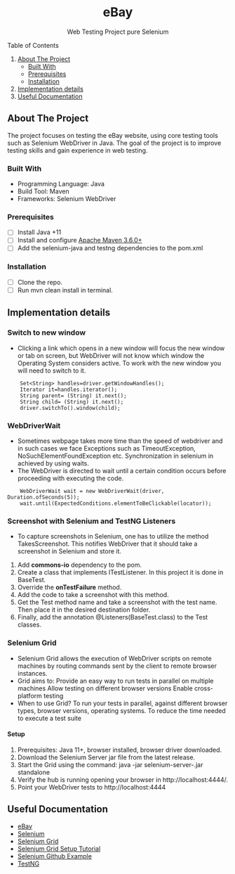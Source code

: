 <!-- PROJECT LOGO -->
<div align="center">
  <h1 align="center">eBay</h1>
  <p align="center">Web Testing Project pure Selenium</p>
</div>

<!-- TABLE OF CONTENTS -->
  <summary>Table of Contents</summary>
  <ol>
    <li>
      <a href="#about-the-project">About The Project</a>
      <ul>
        <li><a href="#built-with">Built With</a></li>
        <li><a href="#prerequisites">Prerequisites</a></li>
        <li><a href="#installation">Installation</a></li>
      </ul>
    </li>
   <li><a href="#implementation-details">Implementation details</a></li>
   <li><a href="#useful-documentation">Useful Documentation</a></li>
  </ol>

<!-- ABOUT THE PROJECT -->
## About The Project

The project focuses on testing the eBay website, using core testing tools such as Selenium WebDriver in Java. The goal of the project is to improve testing skills and gain experience in web testing.

### Built With

* Programming Language: Java
* Build Tool: Maven
* Frameworks: Selenium WebDriver

### Prerequisites

- [ ] Install Java +11
- [ ] Install and configure [Apache Maven 3.6.0+](http://maven.apache.org/)
- [ ] Add the selenium-java and testng dependencies to the pom.xml

### Installation

- [ ] Clone the repo.
- [ ] Run mvn clean install in terminal.

<!-- IMPLEMENTATION DETAILS -->
## Implementation details

### Switch to new window

- Clicking a link which opens in a new window will focus the new window or tab on screen, but WebDriver will not know which window the Operating System considers active. To work with the new window you will need to switch to it.

```
    Set<String> handles=driver.getWindowHandles();
    Iterator it=handles.iterator();
    String parent= (String) it.next();
    String child= (String) it.next();
    driver.switchTo().window(child);
```
### WebDriverWait

- Sometimes webpage takes more time than the speed of webdriver and in such cases we face Exceptions such as TimeoutException, NoSuchElementFoundException etc. Synchronization in selenium in achieved by using waits.
- The WebDriver is directed to wait until a certain condition occurs before proceeding with executing the code.

```
    WebDriverWait wait = new WebDriverWait(driver, Duration.ofSeconds(5));
    wait.until(ExpectedConditions.elementToBeClickable(locator));
```
### Screenshot with Selenium and TestNG Listeners

- To capture screenshots in Selenium, one has to utilize the method TakesScreenshot. This notifies WebDriver that it should take a screenshot in Selenium and store it.
1. Add **commons-io** dependency to the pom.
2. Create a class that implements ITestListener. In this project it is done in BaseTest.
3. Override the **onTestFailure** method.
4. Add the code to take a screenshot with this method.
5. Get the Test method name and take a screenshot with the test name. Then place it in the desired destination folder.
6. Finally, add the annotation @Listeners(BaseTest.class) to the Test classes.

### Selenium Grid

- Selenium Grid allows the execution of WebDriver scripts on remote machines by routing commands sent by the client to remote browser instances. 
- Grid aims to:
  Provide an easy way to run tests in parallel on multiple machines
  Allow testing on different browser versions
  Enable cross-platform testing
- When to use Grid? To run your tests in parallel, against different browser types, browser versions, operating systems. To reduce the time needed to execute a test suite 
#### Setup
1. Prerequisites: Java 11+, browser installed, browser driver downloaded.
2. Download the Selenium Server jar file from the latest release.
3. Start the Grid using the command: java -jar selenium-server-<version>.jar standalone
4. Verify the hub is running opening your browser in http://localhost:4444/.
5. Point your WebDriver tests to http://localhost:4444

<!-- USEFUL DOCUMENTATION -->
## Useful Documentation

* [eBay](https://www.ebay.com)
* [Selenium](https://www.selenium.dev/documentation/overview/)
* [Selenium Grid](https://www.selenium.dev/documentation/grid/)
* [Selenium Grid Setup Tutorial](https://medium.com/maestral-solutions/selenium-grid-setup-the-complete-guide-cf000a2be50f)
* [Selenium Github Example](https://github.com/SeleniumHQ/seleniumhq.github.io/tree/trunk/examples)
* [TestNG](https://testng.org/doc/documentation-main.html)

